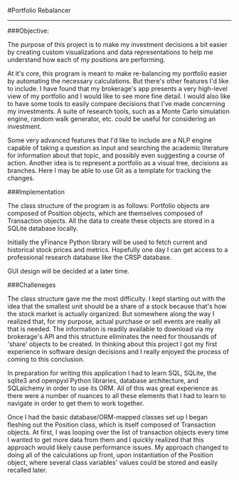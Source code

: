 #Portfolio Rebalancer

---

###Objective:

The purpose of this project is to make my investment decisions a bit easier 
by creating custom visualizations and data representations to help me 
understand how each of my positions are performing.

At it's core, this program is meant to make re-balancing my portfolio easier
by automating the necessary calculations. But there's other features I'd like
to include. I have found that my brokerage's app presents a very high-level 
view of my portfolio and I would like to see more fine detail. I would also 
like to have some tools to easily compare decisions that I've made concerning 
my investments. A suite of research tools, such as a Monte Carlo simulation 
engine, random walk generator, etc. could be useful for considering an 
investment. 

Some very advanced features that I'd like to include are a NLP engine capable 
of taking a question as input and searching the academic literature for information
about that topic, and possibly even suggesting a course of action. Another 
idea is to represent a portfolio as a visual tree, decisions as branches. Here
I may be able to use Git as a template for tracking the changes. 

###Implementation

The class structure of the program is as follows: Portfolio objects are composed 
of Position objects, which are themselves composed of Transaction objects. All 
the data to create these objects are stored in a SQLite database locally. 

Initially the yFinance Python library will be used to fetch current and 
historical stock prices and metrics. Hopefully one day I can get access to a
professional research database like the CRSP database.

GUI design will be decided at a later time.

###Challeneges 

The class structure gave me the most difficulty. I kept starting out with the  
idea that the smallest unit should be a share of a stock because that's how 
the stock market is actually organized. But somewhere along the way I realized
that, for my purpose, actual purchase or sell events are really all that is
needed. The information is readily available to download via my brokerage's 
API and this structure eliminates the need for thousands of 'share' objects 
to be created. In thinking about this project I got my first experience in 
software design decisions and I really enjoyed the process of coming to this
conclusion. 

In preparation for writing this application I had to learn SQL, SQLite, the 
sqlite3 and openpyxl Python libraries, database architecture, and SQLalchemy 
in order to use its ORM. All of this was great experience as there 
were a number of nuances to all these elements that I had to learn to navigate
in order to get them to work together. 

Once I had the basic database/ORM-mapped classes set up I began fleshing out
the Position class, which is itself composed of Transaction objects. At first,
I was looping over the list of transaction objects every time I wanted to get 
more data from them and I quickly realized that this approach would likely cause
performance issues. My approach changed to doing all of the calculations
up front, upon instantiation of the Position object, where several class 
variables' values could be stored and easily recalled later. 